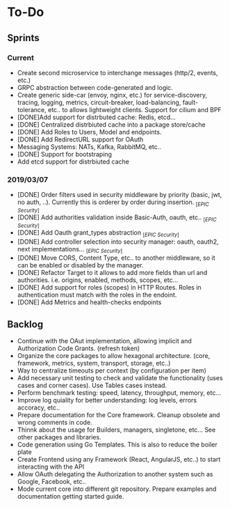 # To-Do

## Sprints

### Current

- Create second microservice to interchange messages (http/2, events, etc.)
- GRPC abstraction between code-generated and logic.
- Create generic side-car (envoy, nginx, etc.) for service-discovery, tracing, logging, metrics, circuit-breaker, load-balancing, fault-tolerance, etc.. to allows lightweight clients. Support for cilium and BPF
- [DONE]Add support for distrbuted cache: Redis, etcd...
- [DONE] Centralized distrbiuted cache into a package store/cache
- [DONE] Add Roles to Users, Model and endpoints.
- [DONE] Add RedirectURL support for OAuth
- Messaging Systems: NATs, Kafka, RabbitMQ, etc..
- [DONE] Support for bootstraping
- Add etcd support for distrbiuted cache

### 2019/03/07

- [DONE] Order filters used in security middleware by priority (basic, jwt, no auth, ..). Currently this is orderer by order during insertion. <sub>[*EPIC Security*]<sub>
- [DONE] Add authorities validation inside Basic-Auth, oauth, etc.. <sub>[*EPIC Security*]<sub> 
- [DONE] Add Oauth grant_types abstraction <sub>[*EPIC Security*]<sub>
- [DONE] Add controller selection into security manager: oauth, oauth2, next implementations...  <sub>[*EPIC Security*]<sub>
- [DONE] Move CORS, Content Type, etc.. to another middleware, so it can be enabled or disabled by the manager.
- [DONE] Refactor Target to it allows to add more fields than url and authorities. i.e. origins, enabled, methods, scopes, etc...
- [DONE] Add support for roles (scopes) in HTTP Routes. Roles in authentication must match with the roles in the endoint.
- [DONE] Add Metrics and health-checks endpoints

## Backlog

- Continue with the OAut implementation, allowing implicit and Authorization Code Grants. (refresh token)
- Organize the core packages to allow hexagonal architecture. (core, framework, metrics, system, transport, storage, etc..)
- Way to centralize timeouts per context (by configuration per item)
- Add necessary unit testing to check and validate the functionality (uses cases and corner cases). Use Tables cases instead.
- Perform benchmark testing: speed, latency, throughput, memory, etc...
- Improve log quiality for better understanding: log levels, errors accoracy, etc..
- Prepare documentation for the Core framework. Cleanup obsolete and wrong comments in code.
- Thinnk about the usage for Builders, managers, singletone, etc... See other packages and libraries.
- Code generation using Go Templates. This is also to reduce the boiler plate
- Create Frontend using any Framework (React, AngularJS, etc..) to start interacting with the API
- Allow OAuth delegating the Authorization to another system such as Google, Facebook, etc..
- Mode current core into different git repository. Prepare examples and documentation getting started guide.